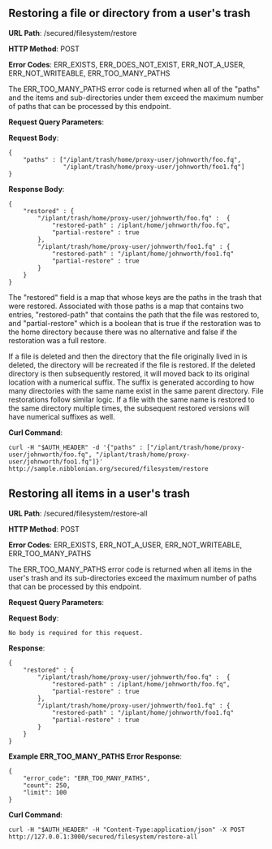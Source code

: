 Restoring a file or directory from a user's trash
-------------------------------------------------

__URL Path__: /secured/filesystem/restore

__HTTP Method__: POST

__Error Codes__: ERR_EXISTS, ERR_DOES_NOT_EXIST, ERR_NOT_A_USER, ERR_NOT_WRITEABLE, ERR_TOO_MANY_PATHS

The ERR_TOO_MANY_PATHS error code is returned when all of the "paths" and the items and sub-directories under them exceed the maximum number of paths that can be processed by this endpoint.

__Request Query Parameters__:

__Request Body__:

    {
        "paths" : ["/iplant/trash/home/proxy-user/johnworth/foo.fq",
                   "/iplant/trash/home/proxy-user/johnworth/foo1.fq"]
    }

__Response Body__:

    {
        "restored" : {
            "/iplant/trash/home/proxy-user/johnworth/foo.fq" :  {
                "restored-path" : /iplant/home/johnworth/foo.fq",
                "partial-restore" : true
            },
            "/iplant/trash/home/proxy-user/johnworth/foo1.fq" : {
                "restored-path" : "/iplant/home/johnworth/foo1.fq"
                "partial-restore" : true
            }
        }
    }

The "restored" field is a map that whose keys are the paths in the trash that were restored. Associated with those paths is a map that contains two entries, "restored-path" that contains the path that the file was restored to, and "partial-restore" which is a boolean that is true if the restoration was to the home directory because there was no alternative and false if the restoration was a full restore.

If a file is deleted and then the directory that the file originally lived in is deleted, the directory will be recreated if the file is restored. If the deleted directory is then subsequently restored, it will moved back to its original location with a numerical suffix. The suffix is generated according to how many directories with the same name exist in the same parent directory. File restorations follow similar logic. If a file with the same name is restored to the same directory multiple times, the subsequent restored versions will have numerical suffixes as well.

__Curl Command__:

    curl -H "$AUTH_HEADER" -d '{"paths" : ["/iplant/trash/home/proxy-user/johnworth/foo.fq", "/iplant/trash/home/proxy-user/johnworth/foo1.fq"]}' http://sample.nibblonian.org/secured/filesystem/restore


Restoring all items in a user's trash
--------------

__URL Path__: /secured/filesystem/restore-all

__HTTP Method__: POST

__Error Codes__: ERR_EXISTS, ERR_NOT_A_USER, ERR_NOT_WRITEABLE, ERR_TOO_MANY_PATHS

The ERR_TOO_MANY_PATHS error code is returned when all items in the user's trash and its sub-directories exceed the maximum number of paths that can be processed by this endpoint.

__Request Query Parameters__:

__Request Body__:

    No body is required for this request.

__Response__:

    {
        "restored" : {
            "/iplant/trash/home/proxy-user/johnworth/foo.fq" :  {
                "restored-path" : /iplant/home/johnworth/foo.fq",
                "partial-restore" : true
            },
            "/iplant/trash/home/proxy-user/johnworth/foo1.fq" : {
                "restored-path" : "/iplant/home/johnworth/foo1.fq"
                "partial-restore" : true
            }
        }
    }

__Example ERR_TOO_MANY_PATHS Error Response__:

    {
        "error_code": "ERR_TOO_MANY_PATHS",
        "count": 250,
        "limit": 100
    }

__Curl Command__:

    curl -H "$AUTH_HEADER" -H "Content-Type:application/json" -X POST http://127.0.0.1:3000/secured/filesystem/restore-all
